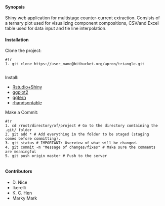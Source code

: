 #### Synopsis
Shiny web application for multistage counter-current extraction. Consists of a ternary plot used for visualizing component compositions, CSV/and Excel table used for data input and tie line interpolation. 

#### Installation
Clone the project:
	
```
#!r
1. git clone https://user_name@bitbucket.org/apron/triangle.git
 
```

Install:

* [Rstudio+Shiny](https://www.rstudio.com/)
* [ggplot2](http://ggplot2.org/)
* [ggtern](www.ggtern.com)
* [rhandsontable](https://github.com/jrowen/rhandsontable)


Make a Commit:

```
#!r
1. cd /root/directory/of/project # Go to the directory containing the .git/ folder
2. git add * # Add everything in the folder to be staged (staging comes before committing).
3. git status # IMPORTANT: Overview of what will be changed.
4. git commit -m "Message of changes/fixes" # Make sure the comments are meaningful
5. git push origin master # Push to the server
 
```

#### Contributors
- D. Nice 
- Ikerelli
- K. C. Hen
- Marky Mark